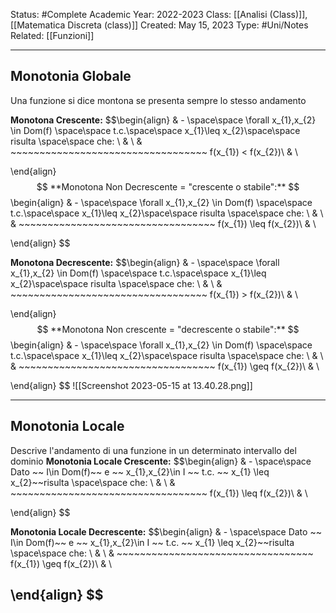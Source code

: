 Status: #Complete
Academic Year: 2022-2023
Class: [[Analisi (Class)]], [[Matematica Discreta (class)]]
Created: May 15, 2023
Type: #Uni/Notes 
Related: [[Funzioni]]

---
## Monotonia Globale
Una funzione si dice montona se presenta sempre lo stesso andamento

**Monotona Crescente:**
$$\begin{align}
& - \space\space \forall x_{1},x_{2} \in Dom(f) \space\space t.c.\space\space x_{1}\leq x_{2}\space\space risulta \space\space che:  \\
& \\
&  ~~~~~~~~~~~~~~~~~~~~~~~~~~~~~~~~~~ f(x_{1}) < f(x_{2})\\
& \\

\end{align} $$
**Monotona Non Decrescente = "crescente o stabile":**
$$\begin{align}
& - \space\space \forall x_{1},x_{2} \in Dom(f) \space\space t.c.\space\space x_{1}\leq x_{2}\space\space risulta \space\space che:  \\
& \\
&  ~~~~~~~~~~~~~~~~~~~~~~~~~~~~~~~~~~ f(x_{1}) \leq f(x_{2})\\
& \\

\end{align} $$

**Monotona Decrescente:**
$$\begin{align}
& - \space\space \forall x_{1},x_{2} \in Dom(f) \space\space t.c.\space\space x_{1}\leq x_{2}\space\space risulta \space\space che:  \\
& \\
&  ~~~~~~~~~~~~~~~~~~~~~~~~~~~~~~~~~~ f(x_{1}) > f(x_{2})\\
& \\

\end{align} $$
**Monotona Non crescente = "decrescente o stabile":**
$$\begin{align}
& - \space\space \forall x_{1},x_{2} \in Dom(f) \space\space t.c.\space\space x_{1}\leq x_{2}\space\space risulta \space\space che:  \\
& \\
&  ~~~~~~~~~~~~~~~~~~~~~~~~~~~~~~~~~~ f(x_{1}) \geq f(x_{2})\\
& \\

\end{align} $$
![[Screenshot 2023-05-15 at 13.40.28.png]]

---
## Monotonia Locale
Descrive l'andamento di una funzione in un determinato intervallo del dominio
**Monotonia Locale Crescente:**
$$\begin{align}
& - \space\space Dato ~~ I\in Dom(f)~~ e ~~ x_{1},x_{2}\in I ~~ t.c. ~~ x_{1} \leq x_{2}~~risulta \space\space che:  \\
& \\
&  ~~~~~~~~~~~~~~~~~~~~~~~~~~~~~~~~~~ f(x_{1}) \leq f(x_{2})\\
& \\

\end{align} $$

**Monotonia Locale Decrescente:**
$$\begin{align}
& - \space\space Dato ~~ I\in Dom(f)~~ e ~~ x_{1},x_{2}\in I ~~ t.c. ~~ x_{1} \leq x_{2}~~risulta \space\space che:  \\
& \\
&  ~~~~~~~~~~~~~~~~~~~~~~~~~~~~~~~~~~ f(x_{1})  \geq f(x_{2})\\
& \\

\end{align} $$
---